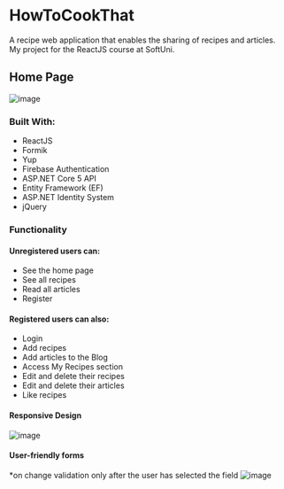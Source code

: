 # HowToCookThat

A recipe web application that enables the sharing of recipes and articles.
My project for the ReactJS course at SoftUni.


## Home Page
![image](https://user-images.githubusercontent.com/58670549/114349461-9b5ae580-9b70-11eb-8332-8420ec1cd3ce.png)

### Built With:
* ReactJS
* Formik
* Yup
* Firebase Authentication
* ASP.NET Core 5 API
* Entity Framework (EF)
* ASP.NET Identity System
* jQuery

### Functionality
#### Unregistered users can:
* See the home page
* See all recipes
* Read all articles
* Register

#### Registered users can also:
* Login
* Add recipes
* Add articles to the Blog
* Access My Recipes section
* Edit and delete their recipes
* Edit and delete their articles
* Like recipes

#### Responsive Design
![image](https://user-images.githubusercontent.com/58670549/114351376-2e951a80-9b73-11eb-9889-4ac2303a36d1.png)

#### User-friendly forms
*on change validation only after the user has selected the field
![image](https://user-images.githubusercontent.com/58670549/114351767-bb3fd880-9b73-11eb-9e9f-4bf9f6ce6c8e.png)



